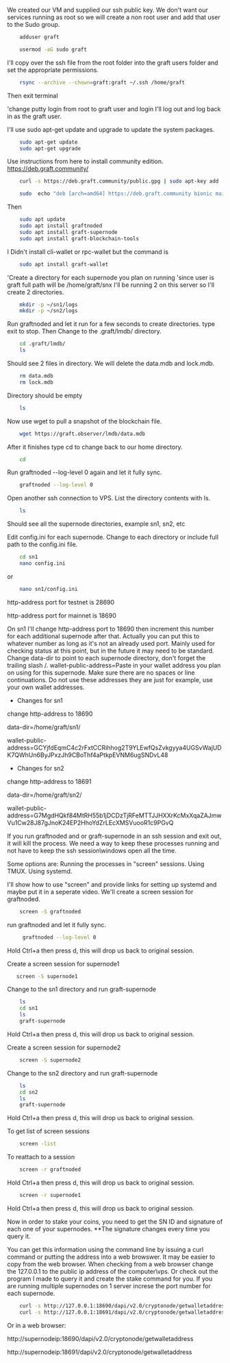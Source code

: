 We created our VM and supplied our ssh public key.
We don't want our services running as root so we will create a non root user and add that user to the Sudo group.

````bash
    adduser graft
````


````bash
    usermod -aG sudo graft
````


I'll copy over the ssh file from the root folder into the graft users folder and set the appropriate permissions. 
````bash
    rsync --archive --chown=graft:graft ~/.ssh /home/graft
````
Then exit terminal

'change putty login from root to graft user and login
I'll log out and log back in as the graft user.


I'll use sudo apt-get update and upgrade to update the system packages. 

````bash
    sudo apt-get update
    sudo apt-get upgrade
````


Use instructions from here to install community edition.
https://deb.graft.community/

````bash
    curl -s https://deb.graft.community/public.gpg | sudo apt-key add -
````
````bash
    sudo  echo "deb [arch=amd64] https://deb.graft.community bionic main" | sudo tee /etc/apt/sources.list.d/graft.community.list
````
Then 


````bash
    sudo apt update
    sudo apt install graftnoded
    sudo apt install graft-supernode
    sudo apt install graft-blockchain-tools
````

I Didn't install cli-wallet or rpc-wallet but the command is

````bash
    sudo apt install graft-wallet
````


'Create a directory for each supernode you plan on running
'since user is graft full path will be /home/graft/snx
I'll be running 2 on this server so I'll create 2 directories. 
````bash
    mkdir -p ~/sn1/logs
    mkdir -p ~/sn2/logs
````

Run graftnoded and let it run for a few seconds to create directories.
type exit to stop. Then Change to the .graft/lmdb/ directory.

````bash
    cd .graft/lmdb/
    ls
````
Should see 2 files in directory. We will delete the data.mdb and lock.mdb.

````bash
    rm data.mdb
    rm lock.mdb
````
Directory should be empty
````bash
    ls
````
Now use wget to pull a snapshot of the blockchain file. 

````bash
    wget https://graft.observer/lmdb/data.mdb
````
After it finishes type cd to change back to our home directory.

````bash
    cd
````


Run graftnoded --log-level 0 again and let it fully sync. 

````bash
    graftnoded --log-level 0
````

Open another ssh connection to VPS. List the directory contents with ls.
````bash
    ls
````

Should see all the supernode directories, example sn1, sn2, etc

Edit config.ini for each supernode. Change to each directory or include full path to the config.ini file.

````bash
    cd sn1
    nano config.ini
````
or 
````bash
    nano sn1/config.ini
````

http-address port for testnet is 28690

http-address port for mainnet is 18690

On sn1 I'll change http-address port to 18690 then increment this number for each additional supernode after that.
Actually you can put this to whatever number as long as it's not an already used port.
Mainly used for checking status at this point, but in the future it may need to be standard.
Change data-dir to point to each supernode directory, don't forget the trailing slash /.
wallet-public-address=Paste in your wallet address you plan on using for this supernode. Make sure there are no spaces or line continuations. Do not use these addresses they are just for example, use your own wallet addresses. 

* Changes for sn1

change http-address to 18690

data-dir=/home/graft/sn1/

wallet-public-address=GCYjfdEqmC4c2rFxtCCRihhog2T9YLEwfQsZvkgyya4UGSvWajUDK7QWhUn6ByJPxzJh9CBoThf4aPtkpEVNM6ugSNDvL48

* Changes for sn2

change http-address to 18691

data-dir=/home/graft/sn2/  

wallet-public-address=G7MgdHQkf84MtRH55b1jDCDzTjRFeMTTJJHXXrKcMxXqaZAJmwVu1Cw28J87gJnoK24EP2HhoYdZrLEcXMSVuooR1c9PGvQ

If you run graftnoded and or graft-supernode in an ssh session and exit out, it will kill the process.
We need a way to keep these processes running and not have to keep the ssh session\windows open all the time.

Some options are: 
Running the processes in "screen" sessions.
Using TMUX.
Using systemd.


I'll show how to use "screen" and provide links for setting up systemd and maybe put it in a seperate video.
We'll create a screen session for graftnoded.

````bash
    screen -S graftnoded
````
run graftnoded and let it fully sync.

````bash
     graftnoded --log-level 0 
````

Hold  Ctrl+a  then press d, this will drop us back to original session.

Create a screen session for supernode1
````bash
   screen -S supernode1 
````
Change to the sn1 directory and run graft-supernode

````bash
    ls
    cd sn1
    ls
    graft-supernode
````


Hold  Ctrl+a  then press d, this will drop us back to original session.

Create a screen session for supernode2
````bash
    screen -S supernode2
````
Change to the sn2 directory and run graft-supernode

````bash
    ls
    cd sn2
    ls
    graft-supernode
````
Hold  Ctrl+a  then press d, this will drop us back to original session.
 
To get list of screen sessions

````bash
    screen -list
````

To reattach to a session

````bash
    screen -r graftnoded
````


Hold  Ctrl+a  then press d, this will drop us back to original session.


````bash
    screen -r supernode1
````
Hold  Ctrl+a  then press d, this will drop us back to original session.


Now in order to stake your coins, you need to get the SN ID and signature of each one of your supernodes.
**The signature changes every time you query it.

You can get this information using the command line by issuing a curl command or putting the address into a web browswer.
It may be easier to copy from the web browser.
When checking from a web browser change the 127.0.0.1 to the public ip address of the computer\vps.
Or check out the program I made to query it and create the stake command for you.
If you are running multiple supernodes on 1 server increse the port number for each supernode.



````bash
    curl -s http://127.0.0.1:18690/dapi/v2.0/cryptonode/getwalletaddress
    curl -s http://127.0.0.1:18691/dapi/v2.0/cryptonode/getwalletaddress
````

Or in a web browser:

http://supernodeip:18690/dapi/v2.0/cryptonode/getwalletaddress

http://supernodeip:18691/dapi/v2.0/cryptonode/getwalletaddress	

